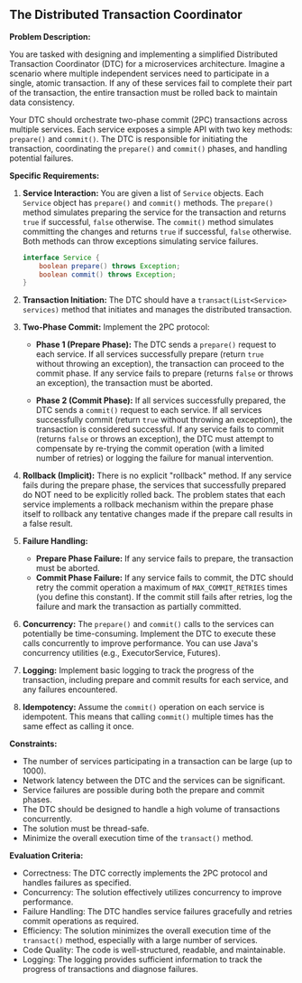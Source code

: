 ## The Distributed Transaction Coordinator

**Problem Description:**

You are tasked with designing and implementing a simplified Distributed Transaction Coordinator (DTC) for a microservices architecture. Imagine a scenario where multiple independent services need to participate in a single, atomic transaction. If any of these services fail to complete their part of the transaction, the entire transaction must be rolled back to maintain data consistency.

Your DTC should orchestrate two-phase commit (2PC) transactions across multiple services. Each service exposes a simple API with two key methods: `prepare()` and `commit()`. The DTC is responsible for initiating the transaction, coordinating the `prepare()` and `commit()` phases, and handling potential failures.

**Specific Requirements:**

1.  **Service Interaction:** You are given a list of `Service` objects. Each `Service` object has `prepare()` and `commit()` methods. The `prepare()` method simulates preparing the service for the transaction and returns `true` if successful, `false` otherwise. The `commit()` method simulates committing the changes and returns `true` if successful, `false` otherwise. Both methods can throw exceptions simulating service failures.

    ```java
    interface Service {
        boolean prepare() throws Exception;
        boolean commit() throws Exception;
    }
    ```

2.  **Transaction Initiation:** The DTC should have a `transact(List<Service> services)` method that initiates and manages the distributed transaction.

3.  **Two-Phase Commit:** Implement the 2PC protocol:

    *   **Phase 1 (Prepare Phase):** The DTC sends a `prepare()` request to each service. If all services successfully prepare (return `true` without throwing an exception), the transaction can proceed to the commit phase. If any service fails to prepare (returns `false` or throws an exception), the transaction must be aborted.

    *   **Phase 2 (Commit Phase):** If all services successfully prepared, the DTC sends a `commit()` request to each service. If all services successfully commit (return `true` without throwing an exception), the transaction is considered successful. If any service fails to commit (returns `false` or throws an exception), the DTC must attempt to compensate by re-trying the commit operation (with a limited number of retries) or logging the failure for manual intervention.

4.  **Rollback (Implicit):** There is no explicit "rollback" method. If any service fails during the prepare phase, the services that successfully prepared do NOT need to be explicitly rolled back. The problem states that each service implements a rollback mechanism within the prepare phase itself to rollback any tentative changes made if the prepare call results in a false result.

5.  **Failure Handling:**

    *   **Prepare Phase Failure:** If any service fails to prepare, the transaction must be aborted.
    *   **Commit Phase Failure:** If any service fails to commit, the DTC should retry the commit operation a maximum of `MAX_COMMIT_RETRIES` times (you define this constant). If the commit still fails after retries, log the failure and mark the transaction as partially committed.

6.  **Concurrency:** The `prepare()` and `commit()` calls to the services can potentially be time-consuming. Implement the DTC to execute these calls concurrently to improve performance. You can use Java's concurrency utilities (e.g., ExecutorService, Futures).

7.  **Logging:** Implement basic logging to track the progress of the transaction, including prepare and commit results for each service, and any failures encountered.

8.  **Idempotency:** Assume the `commit()` operation on each service is idempotent. This means that calling `commit()` multiple times has the same effect as calling it once.

**Constraints:**

*   The number of services participating in a transaction can be large (up to 1000).
*   Network latency between the DTC and the services can be significant.
*   Service failures are possible during both the prepare and commit phases.
*   The DTC should be designed to handle a high volume of transactions concurrently.
*   The solution must be thread-safe.
*   Minimize the overall execution time of the `transact()` method.

**Evaluation Criteria:**

*   Correctness: The DTC correctly implements the 2PC protocol and handles failures as specified.
*   Concurrency: The solution effectively utilizes concurrency to improve performance.
*   Failure Handling: The DTC handles service failures gracefully and retries commit operations as required.
*   Efficiency: The solution minimizes the overall execution time of the `transact()` method, especially with a large number of services.
*   Code Quality: The code is well-structured, readable, and maintainable.
*   Logging: The logging provides sufficient information to track the progress of transactions and diagnose failures.
